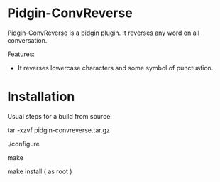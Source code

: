 # Pidgin-ConvReverse 

Pidgin-ConvReverse is a pidgin plugin. It reverses any word on all conversation.

Features:
- It reverses lowercase characters and some symbol of punctuation.


# Installation

Usual steps for a build from source:

tar -xzvf pidgin-convreverse.tar.gz 

./configure

make

make install    ( as root )

